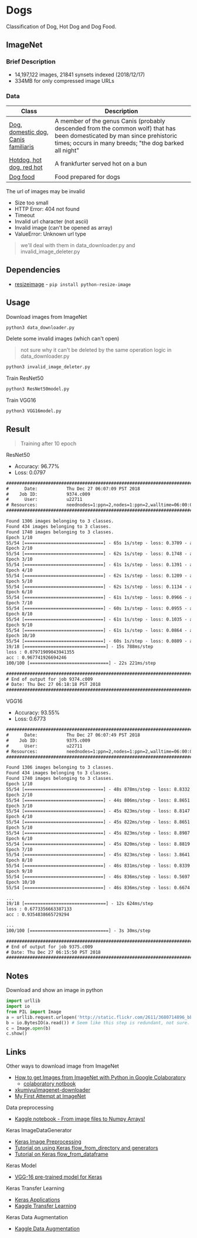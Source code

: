 # Dogs

Classification of Dog, Hot Dog and Dog Food.

## ImageNet

### Brief Description

* 14,197,122 images, 21841 synsets indexed (2018/12/17)
* 334MB for only compressed image URLs

### Data

Class|Description
-----|-----------
[Dog, domestic dog, Canis familiaris](http://image-net.org/synset?wnid=n02084071)|A member of the genus Canis (probably descended from the common wolf) that has been domesticated by man since prehistoric times; occurs in many breeds; "the dog barked all night"
[Hotdog, hot dog, red hot](http://image-net.org/synset?wnid=n07697537)|A frankfurter served hot on a bun
[Dog food](http://image-net.org/synset?wnid=n07805966)|Food prepared for dogs

The url of images may be invalid

* Size too small
* HTTP Error: 404 not found
* Timeout
* Invalid url character (not ascii)
* Invalid image (can't be opened as array)
* ValueError: Unknown url type

> we'll deal with them in data_downloader.py and invalid_image_deleter.py

## Dependencies

* [resizeimage](https://pypi.org/project/python-resize-image/) - `pip install python-resize-image`

## Usage

Download images from ImageNet

```sh
python3 data_downloader.py
```

Delete some invalid images (which can't open)

> not sure why it can't be deleted by the same operation logic in data_downloader.py

```sh
python3 invalid_image_deleter.py
```

Train ResNet50

```sh
python3 ResNet50model.py
```

Train VGG16

```sh
python3 VGG16model.py
```

## Result

> Training after 10 epoch

ResNet50

* Accuracy: 96.77%
* Loss: 0.0797

```txt
########################################################################
#      Date:           Thu Dec 27 06:07:09 PST 2018
#    Job ID:           9374.c009
#      User:           u22711
# Resources:           neednodes=1:ppn=2,nodes=1:ppn=2,walltime=06:00:00
########################################################################

Found 1306 images belonging to 3 classes.
Found 434 images belonging to 3 classes.
Found 1740 images belonging to 3 classes.
Epoch 1/10
55/54 [==============================] - 65s 1s/step - loss: 0.3709 - acc: 0.8823 - val_loss: 0.1635 - val_acc: 0.9470
Epoch 2/10
55/54 [==============================] - 62s 1s/step - loss: 0.1748 - acc: 0.9527 - val_loss: 0.1433 - val_acc: 0.9447
Epoch 3/10
55/54 [==============================] - 61s 1s/step - loss: 0.1391 - acc: 0.9568 - val_loss: 0.1248 - val_acc: 0.9539
Epoch 4/10
55/54 [==============================] - 62s 1s/step - loss: 0.1209 - acc: 0.9644 - val_loss: 0.1030 - val_acc: 0.9677
Epoch 5/10
55/54 [==============================] - 62s 1s/step - loss: 0.1134 - acc: 0.9633 - val_loss: 0.0938 - val_acc: 0.9747
Epoch 6/10
55/54 [==============================] - 61s 1s/step - loss: 0.0966 - acc: 0.9667 - val_loss: 0.0993 - val_acc: 0.9724
Epoch 7/10
55/54 [==============================] - 60s 1s/step - loss: 0.0955 - acc: 0.9691 - val_loss: 0.0887 - val_acc: 0.9677
Epoch 8/10
55/54 [==============================] - 61s 1s/step - loss: 0.1035 - acc: 0.9702 - val_loss: 0.0991 - val_acc: 0.9700
Epoch 9/10
55/54 [==============================] - 61s 1s/step - loss: 0.0864 - acc: 0.9750 - val_loss: 0.0909 - val_acc: 0.9700
Epoch 10/10
55/54 [==============================] - 60s 1s/step - loss: 0.0809 - acc: 0.9750 - val_loss: 0.0948 - val_acc: 0.9770
19/18 [===============================] - 15s 788ms/step
loss : 0.07971909043941355
acc : 0.967741926694246
100/100 [==============================] - 22s 221ms/step

########################################################################
# End of output for job 9374.c009
# Date: Thu Dec 27 06:18:18 PST 2018
########################################################################
```

VGG16

* Accuracy: 93.55%
* Loss: 0.6773

```txt
########################################################################
#      Date:           Thu Dec 27 06:07:49 PST 2018
#    Job ID:           9375.c009
#      User:           u22711
# Resources:           neednodes=1:ppn=2,nodes=1:ppn=2,walltime=06:00:00
########################################################################

Found 1306 images belonging to 3 classes.
Found 434 images belonging to 3 classes.
Found 1740 images belonging to 3 classes.
Epoch 1/10
55/54 [==============================] - 48s 878ms/step - loss: 8.8332 - acc: 0.4459 - val_loss: 8.8761 - val_acc: 0.4493
Epoch 2/10
55/54 [==============================] - 44s 806ms/step - loss: 8.8651 - acc: 0.4500 - val_loss: 8.8761 - val_acc: 0.4493
Epoch 3/10
55/54 [==============================] - 45s 823ms/step - loss: 8.8147 - acc: 0.4531 - val_loss: 8.8761 - val_acc: 0.4493
Epoch 4/10
55/54 [==============================] - 45s 822ms/step - loss: 8.8651 - acc: 0.4500 - val_loss: 8.8761 - val_acc: 0.4493
Epoch 5/10
55/54 [==============================] - 45s 823ms/step - loss: 8.8987 - acc: 0.4479 - val_loss: 8.8761 - val_acc: 0.4493
Epoch 6/10
55/54 [==============================] - 45s 820ms/step - loss: 8.8819 - acc: 0.4489 - val_loss: 8.8761 - val_acc: 0.4493
Epoch 7/10
55/54 [==============================] - 45s 823ms/step - loss: 3.8641 - acc: 0.7441 - val_loss: 1.3152 - val_acc: 0.9124
Epoch 8/10
55/54 [==============================] - 46s 831ms/step - loss: 0.8339 - acc: 0.9285 - val_loss: 0.6211 - val_acc: 0.9470
Epoch 9/10
55/54 [==============================] - 46s 836ms/step - loss: 0.5697 - acc: 0.9509 - val_loss: 2.1983 - val_acc: 0.7765
Epoch 10/10
55/54 [==============================] - 46s 836ms/step - loss: 0.6674 - acc: 0.9447 - val_loss: 0.8443 - val_acc: 0.9263

...
19/18 [===============================] - 12s 624ms/step
loss : 0.6773356663387133
acc : 0.9354838665729294

...
100/100 [==============================] - 3s 30ms/step

########################################################################
# End of output for job 9375.c009
# Date: Thu Dec 27 06:15:50 PST 2018
########################################################################
```

## Notes

Download and show an image in python

```py
import urllib
import io
from PIL import Image
a = urllib.request.urlopen('http://static.flickr.com/2611/3680714896_bb5cbc89cb.jpg')
b = io.BytesIO(a.read()) # Seem like this step is redundant, not sure.
c = Image.open(b)
c.show()
```

## Links

Other ways to download image from ImageNet

* [How to get Images from ImageNet with Python in Google Colaboratory](https://medium.com/coinmonks/how-to-get-images-from-imagenet-with-python-in-google-colaboratory-aeef5c1c45e5)
  * [colaboratory notbook](https://colab.research.google.com/drive/1MALKxRqmNdjBUXJ-6V4PFYU6inPWq7Q)
* [xkumiyu/imagenet-downloader](https://github.com/xkumiyu/imagenet-downloader)
* [My First Attempt at ImageNet](http://theokanning.com/my-first-attempt-at-imagenet/)

Data preprocessing

* [Kaggle notebook - From image files to Numpy Arrays!](https://www.kaggle.com/lgmoneda/from-image-files-to-numpy-arrays)

Keras ImageDataGenerator

* [Keras Image Preprocessing](https://keras.io/preprocessing/image/)
* [Tutorial on using Keras flow_from_directory and generators](https://medium.com/@vijayabhaskar96/tutorial-image-classification-with-keras-flow-from-directory-and-generators-95f75ebe5720)
* [Tutorial on Keras flow_from_dataframe](https://medium.com/@vijayabhaskar96/tutorial-on-keras-flow-from-dataframe-1fd4493d237c)

Keras Model

* [VGG-16 pre-trained model for Keras](https://gist.github.com/baraldilorenzo/07d7802847aaad0a35d3)

Keras Transfer Learning

* [Keras Applications](https://keras.io/applications/)
* [Kaggle Transfer Learning](https://www.kaggle.com/dansbecker/transfer-learning)

Keras Data Augmentation

* [Kaggle Data Augmentation](https://www.kaggle.com/dansbecker/data-augmentation)
